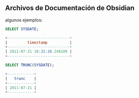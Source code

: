 ## Archivos de Documentación de Obsidian
algunos ejemplos:
```sql
SELECT SYSDATE;

+----------------------------+
|         timestamp          |
+----------------------------+
| 2011-07-21 10:32:38.248109 |
+----------------------------+

SELECT TRUNC(SYSDATE);

+------------+
|   trunc    |
+------------+
| 2011-07-21 |
+------------+
```
